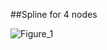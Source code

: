##Spline for 4 nodes

![Figure_1](https://github.com/user-attachments/assets/d42e649e-9f38-494c-894c-66f32d1120e3)
